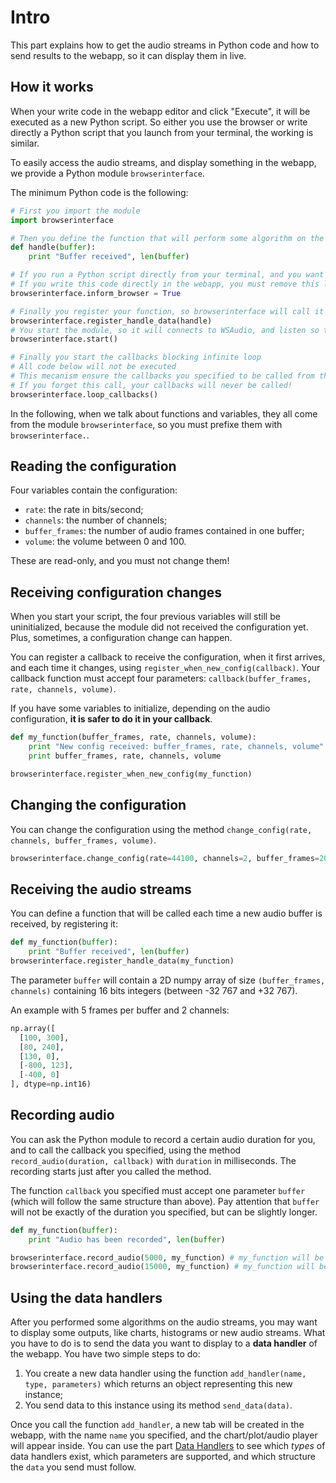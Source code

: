 # Intro

This part explains how to get the audio streams in Python code and how to send results to the webapp, so it can display them in live.

## How it works

When your write code in the webapp editor and click "Execute", it will be executed as a new Python script.
So either you use the browser or write directly a Python script that you launch from your terminal, the working is similar.

To easily access the audio streams, and display something in the webapp, we provide a Python module `browserinterface`.

The minimum Python code is the following:

```python
# First you import the module
import browserinterface

# Then you define the function that will perform some algorithm on the audio streams
def handle(buffer):
    print "Buffer received", len(buffer)

# If you run a Python script directly from your terminal, and you want to display something in the browser, you need to set `inform_browser` to True
# If you write this code directly in the webapp, you must remove this line (or set `inform_browser` to False, which is its default value).
browserinterface.inform_browser = True

# Finally you register your function, so browserinterface will call it every time a new audio buffer is received,
browserinterface.register_handle_data(handle)
# You start the module, so it will connects to WSAudio, and listen so the browser will be able to connect
browserinterface.start()

# Finally you start the callbacks blocking infinite loop
# All code below will not be executed
# This mecanism ensure the callbacks you specified to be called from the main thread
# If you forget this call, your callbacks will never be called!
browserinterface.loop_callbacks()
```

In the following, when we talk about functions and variables, they all come from the module `browserinterface`, so you must prefixe them with `browserinterface.`.


## Reading the configuration

Four variables contain the configuration:

* `rate`: the rate in bits/second;
* `channels`: the number of channels;
* `buffer_frames`: the number of audio frames contained in one buffer;
* `volume`: the volume between 0 and 100.

These are read-only, and you must not change them!


## Receiving configuration changes

When you start your script, the four previous variables will still be uninitialized, because the module did not received the configuration yet.
Plus, sometimes, a configuration change can happen.

You can register a callback to receive the configuration, when it first arrives, and each time it changes, using `register_when_new_config(callback)`.
Your callback function must accept four parameters: `callback(buffer_frames, rate, channels, volume)`.

If you have some variables to initialize, depending on the audio configuration, **it is safer to do it in your callback**.

```python
def my_function(buffer_frames, rate, channels, volume):
    print "New config received: buffer_frames, rate, channels, volume"
    print buffer_frames, rate, channels, volume

browserinterface.register_when_new_config(my_function)
```


## Changing the configuration

You can change the configuration using the method `change_config(rate, channels, buffer_frames, volume)`.

```python
browserinterface.change_config(rate=44100, channels=2, buffer_frames=2048, volume=90)
```


## Receiving the audio streams

You can define a function that will be called each time a new audio buffer is received, by registering it:
```python
def my_function(buffer):
    print "Buffer received", len(buffer)
browserinterface.register_handle_data(my_function)
```

The parameter `buffer` will contain a 2D numpy array of size `(buffer_frames, channels)` containing 16 bits integers (between -32 767 and +32 767).

An example with 5 frames per buffer and 2 channels:

```python
np.array([
  [100, 300],
  [80, 240],
  [130, 0],
  [-800, 123],
  [-400, 0]
], dtype=np.int16)
```


## Recording audio

You can ask the Python module to record a certain audio duration for you, and to call the callback you specified, using the method `record_audio(duration, callback)` with `duration` in milliseconds.
The recording starts just after you called the method.

The function `callback` you specified must accept one parameter `buffer` (which will follow the same structure than above).
Pay attention that `buffer` will not be exactly of the duration you specified, but can be slightly longer.

```python
def my_function(buffer):
    print "Audio has been recorded", len(buffer)

browserinterface.record_audio(5000, my_function) # my_function will be called after 5 seconds
browserinterface.record_audio(15000, my_function) # my_function will be called after 15 seconds
```


## Using the data handlers

After you performed some algorithms on the audio streams, you may want to display some outputs, like charts, histograms or new audio streams.
What you have to do is to send the data you want to display to a **data handler** of the webapp.
You have two simple steps to do:

1. You create a new data handler using the function `add_handler(name, type, parameters)` which returns an object representing this new instance;
2. You send data to this instance using its method `send_data(data)`.

Once you call the function `add_handler`, a new tab will be created in the webapp, with the name `name` you specified, and the chart/plot/audio player will appear inside.
You can use the part [Data Handlers](data-handlers.md) to see which *types* of data handlers exist, which parameters are supported, and which structure the `data` you send must follow.
